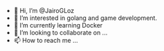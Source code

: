 - 👋 Hi, I’m @JairoGLoz
- 👀 I’m interested in golang and game development.
- 🌱 I’m currently learning Docker
- 💞️ I’m looking to collaborate on ...
- 📫 How to reach me ...

<!---
JairoGLoz/JairoGLoz is a ✨ special ✨ repository because its `README.md` (this file) appears on your GitHub profile.
You can click the Preview link to take a look at your changes.
--->
